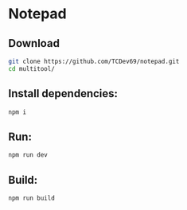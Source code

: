 # Notepad

## Download
```sh
git clone https://github.com/TCDev69/notepad.git
cd multitool/
```

## Install dependencies:
```sh
npm i
```

## Run:
```sh
npm run dev
```

## Build:
```sh
npm run build
```
